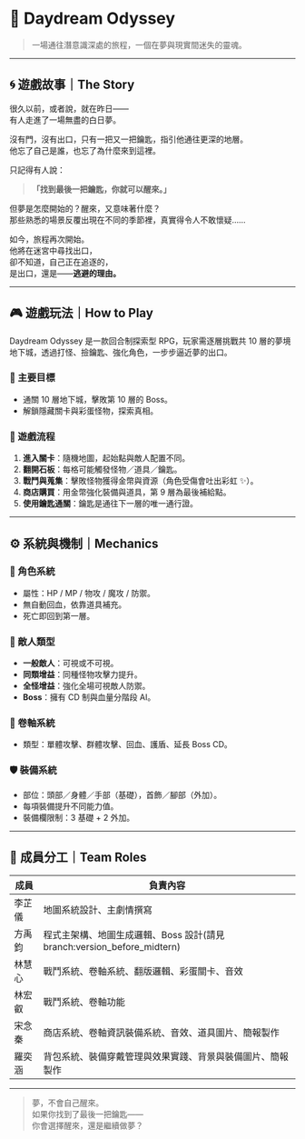 # 🌙 Daydream Odyssey

> 一場通往潛意識深處的旅程，一個在夢與現實間迷失的靈魂。

---

## 🌀 遊戲故事｜The Story

很久以前，或者說，就在昨日——  
有人走進了一場無盡的白日夢。

沒有門，沒有出口，只有一把又一把鑰匙，指引他通往更深的地層。  
他忘了自己是誰，也忘了為什麼來到這裡。  

只記得有人說：  
> **「找到最後一把鑰匙，你就可以醒來。」**

但夢是怎麼開始的？醒來，又意味著什麼？  
那些熟悉的場景反覆出現在不同的季節裡，真實得令人不敢懷疑……

如今，旅程再次開始。  
他將在迷宮中尋找出口，  
卻不知道，自己正在追逐的，  
是出口，還是——**逃避的理由。**

---

## 🎮 遊戲玩法｜How to Play

Daydream Odyssey 是一款回合制探索型 RPG，玩家需逐層挑戰共 10 層的夢境地下城，透過打怪、撿鑰匙、強化角色，一步步逼近夢的出口。

### 🎯 主要目標
- 通關 10 層地下城，擊敗第 10 層的 Boss。
- 解鎖隱藏關卡與彩蛋怪物，探索真相。

### 🧭 遊戲流程
1. **進入關卡**：隨機地圖，起始點與敵人配置不同。
2. **翻開石板**：每格可能觸發怪物／道具／鑰匙。
3. **戰鬥與蒐集**：擊敗怪物獲得金幣與資源（角色受傷會吐出彩虹 ✨）。
4. **商店購買**：用金幣強化裝備與道具，第 9 層為最後補給點。
5. **使用鑰匙通關**：鑰匙是通往下一層的唯一通行證。

---

## ⚙️ 系統與機制｜Mechanics

### 👤 角色系統
- 屬性：HP / MP / 物攻 / 魔攻 / 防禦。
- 無自動回血，依靠道具補充。
- 死亡即回到第一層。

### 👾 敵人類型
- **一般敵人**：可視或不可視。
- **同類增益**：同種怪物攻擊力提升。
- **全怪增益**：強化全場可視敵人防禦。
- **Boss**：擁有 CD 制與血量分階段 AI。

### 🔮 卷軸系統
- 類型：單體攻擊、群體攻擊、回血、護盾、延長 Boss CD。

### 🛡️ 裝備系統
- 部位：頭部／身體／手部（基礎），首飾／腳部（外加）。
- 每項裝備提升不同能力值。
- 裝備欄限制：3 基礎 + 2 外加。

---

## 💼 成員分工｜Team Roles

| 成員       | 負責內容                             |
|------------|--------------------------------------|
| 李芷儀     | 地圖系統設計、主劇情撰寫             |
| 方禹鈞     | 程式主架構、地圖生成邏輯、Boss 設計(請見branch:version_before_midtern)   |
| 林慧心     | 戰鬥系統、卷軸系統、翻版邏輯、彩蛋關卡、音效 |
| 林宏叡     | 戰鬥系統、卷軸功能                   |
| 宋念秦     | 商店系統、卷軸資訊裝備系統、音效、道具圖片、簡報製作     |
| 羅奕涵     | 背包系統、裝備穿戴管理與效果實踐、背景與裝備圖片、簡報製作         |

---

> 夢，不會自己醒來。  
> 如果你找到了最後一把鑰匙——  
> 你會選擇醒來，還是繼續做夢？

